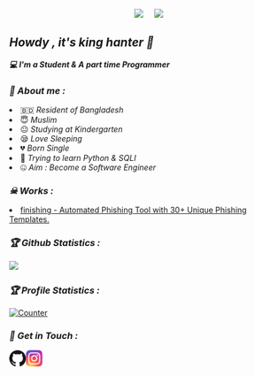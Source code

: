 <!-- Github README -->
<p align="center"><a href="https://github.com/KING-HANTER">
<img height="165" src="https://github-readme-stats.vercel.app/api?username=htr-tech&show_icons=true&include_all_commits=true&theme=react&cache_seconds=3200&hide_border=true" /></a>
&nbsp;&nbsp;&nbsp;
<a href="https://github.com/KING-HANTER"><img src="https://github-readme-stats.vercel.app/api/top-langs/?username=htr-tech&layout=compact&theme=react&hide_border=true" />
</a></p>

<h2><b><i>Howdy , it's king hanter 👋</i></b></h2>
<b><i>💻 I'm a Student & A part time Programmer</i></b>

<h3><b><i>🤠 About me :</i></b></h3>
<li> 🇧🇩 <i>Resident of Bangladesh</i></li>
<li> 😇 <i>Muslim</i></li>
<li> 😐 <i>Studying at Kindergarten</i></li>
<li> 😪 <i>Love Sleeping</i></li>
<li> 💔 <i>Born Single</i></li>
<li> 🐍 <i>Trying to learn Python & SQLI</i></li>
<li> 🤐 <i>Aim : Become a Software Engineer</i></li>

<h3><b><i>☠ Works :</i></b></h3>
<li> <a href="https://github.com/KING-HANTER">finishing - Automated Phishing Tool with 30+ Unique Phishing Templates.</a>

<h3><b><i>🏆 Github Statistics :</i></b></h3>
<a href="https://github.com/KING-HANTER"><img width=550 src="https://github-profile-trophy.vercel.app/?username=htr-tech&theme=dracula&no-frame=true&title=Followers,Stars,Commit,Repository,Issues"/></a>

<h3><b><i>🏆 Profile Statistics :</i></b></h3>
<a href="https://github.com/KING-HANTER"><img height="25" title="Counter" src="https://komarev.com/ghpvc/?username=KING-HANTER"></a>

<h3><b><i>📡 Get in Touch :</i></b></h3>
<a href="https://github.com/KING-HANTER"><img align="left" title="Github" alt="Github" width="30px" src="/github.png" /></a>
<a href="https://www.instagram.com/hamid_rezakh1399"><img align="left" title="Instagram" alt="Instagram" width="30px" src="/instagram.png" /></a>


